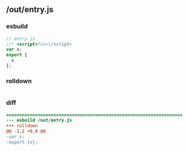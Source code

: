 ## /out/entry.js
### esbuild
```js
// entry.js
//! <script>foo<\/script>
var x;
export {
  x
};
```
### rolldown
```js

```
### diff
```diff
===================================================================
--- esbuild	/out/entry.js
+++ rolldown	
@@ -1,2 +0,0 @@
-var x;
-export {x};

```
